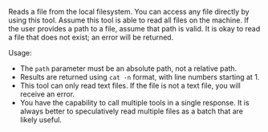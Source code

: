 Reads a file from the local filesystem. You can access any file directly by using this tool. Assume this tool is able to read all files on the machine. If the user provides a path to a file, assume that path is valid. It is okay to read a file that does not exist; an error will be returned.

Usage:

- The `path` parameter must be an absolute path, not a relative path.
- Results are returned using `cat -n` format, with line numbers starting at 1.
- This tool can only read text files. If the file is not a text file, you will receive an error.
- You have the capability to call multiple tools in a single response. It is always better to speculatively read multiple files as a batch that are likely useful.
